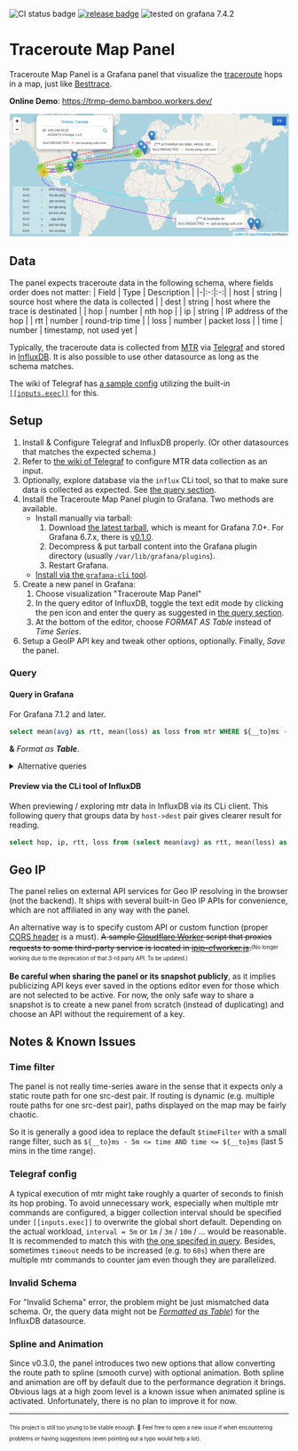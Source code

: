 ![CI status badge](https://github.com/Gowee/traceroute-map-panel/workflows/CI/badge.svg)
[![release badge](https://img.shields.io/github/v/release/Gowee/traceroute-map-panel.svg)](https://github.com/Gowee/traceroute-map-panel/releases/latest)
![tested on grafana 7.4.2](https://img.shields.io/static/v1?label=tested%20on&message=Grafana%207.4.2&color=green)
# Traceroute Map Panel
Traceroute Map Panel is a Grafana panel that visualize the [traceroute](https://en.wikipedia.org/wiki/Traceroute) hops in a map, just like [Besttrace](https://www.ipip.net/product/client.html).

**Online Demo**: https://trmp-demo.bamboo.workers.dev/

![Screenshot](https://raw.githubusercontent.com/Gowee/traceroute-map-panel/master/src/img/screenshot2.png)

## Data
The panel expects traceroute data in the following schema, where fields order does not matter:
| Field | Type | Description |
|-|:-:|:-:|
| host | string | source host where the data is collected |
| dest | string | host where the trace is destinated |
| hop | number | nth hop |
| ip | string | IP address of the hop |
| rtt | number | round-trip time |
| loss | number | packet loss |
| time | number | timestamp, not used yet |

Typically, the traceroute data is collected from [MTR](https://github.com/traviscross/mtr/) via [Telegraf](https://github.com/influxdata/telegraf) and stored in [InfluxDB](https://github.com/influxdata/influxdb). It is also possible to use other datasource as long as the schema matches. 

The wiki of Telegraf has [a sample config](https://github.com/influxdata/telegraf/wiki/Traceroute) utilizing the built-in [`[[inputs.exec]]`](https://github.com/influxdata/telegraf/tree/master/plugins/inputs/exec) for this.

## Setup 
1. Install & Configure Telegraf and InfluxDB properly. (Or other datasources that matches the expected schema.)
2. Refer to [the wiki of Telegraf](https://github.com/influxdata/telegraf/wiki/Traceroute) to configure MTR data collection as an input.
3. Optionally, explore database via the `influx` CLi tool, so that to make sure data is collected as expected. See [the query section](#preview-via-the-cli-tool-of-influxdb).
4. Install the Traceroute Map Panel plugin to Grafana. Two methods are available.
    - Install manually via tarball:
        1. Download [the latest tarball](https://github.com/Gowee/traceroute-map-panel/releases/latest), which is meant for Grafana 7.0+. For Grafana 6.7.x, there is [v0.1.0](https://github.com/Gowee/traceroute-map-panel/releases/tag/v0.1.0).
        2. Decompress & put tarball content into the Grafana plugin directory (usually `/var/lib/grafana/plugins`).
        3. Restart Grafana.
    - [Install via the `grafana-cli` tool](https://grafana.com/grafana/plugins/gowee-traceroutemap-panel/?tab=installation).
5. Create a new panel in Grafana:
    1. Choose visualization "Traceroute Map Panel"
    2. In the query editor of InfluxDB, toggle the text edit mode by clicking the pen icon and enter the query as suggested in [the query section](#query-in-grafana).
    3. At the bottom of the editor, choose *FORMAT AS Table* instead of *Time Series*.
6. Setup a GeoIP API key and tweak other options, optionally. Finally, *Save* the panel.

### Query
#### Query in Grafana
For Grafana 7.1.2 and later.
```sql
select mean(avg) as rtt, mean(loss) as loss from mtr WHERE ${__to}ms - 5m <= time AND time <= ${__to}ms group by hop, ip, host, dest
```
__&__ *Format as __Table__*.

<details>
 <summary>Alternative queries</summary>

For Grafana before 7.1.2, the following one is available.
```sql
select mean(avg) as rtt, mean(loss) as loss from mtr WHERE now() - 5m < time group by hop, ip, host, dest
```

Or (less recommended, see [Notes](#time-filter)):
```sql
select mean(avg) as rtt, mean(loss) as loss from mtr WHERE $timeFilter group by hop, ip, host, dest
```
__&__ *Format as __Table__*.
</details>

#### Preview via the CLi tool of InfluxDB
When previewing / exploring mtr data in InfluxDB via its CLi client. This following query that groups data by `host->dest` pair gives clearer result for reading.
```sql
select hop, ip, rtt, loss from (select mean(avg) as rtt, mean(loss) as loss from mtr WHERE now() - 6h < time AND time < now() group by hop, ip, host, dest) group by host, dest
```

## Geo IP
The panel relies on external API services for Geo IP resolving in the browser (not the backend). It ships with several built-in Geo IP APIs for convenience, which are not affiliated in any way with the panel.

An alternative way is to specify custom API or custom function (proper [CORS header](https://developer.mozilla.org/en-US/docs/Web/HTTP/CORS) is a must). <del>A sample [Cloudflare Worker](https://workers.cloudflare.com/) script that proxies requests to some third-party service is located in [ipip-cfworker.js](https://github.com/Gowee/traceroute-map-panel/blob/master/ipip-cfworker.js).</del><sup><sub>(No longer working due to the deprecation of that 3-rd party API. To be updated.)</sub></sup>

**Be careful when sharing the panel or its snapshot publicly**, as it implies publicizing API keys ever saved in the options editor even for those which are not selected to be active. For now, the only safe way to share a snapshot is to create a new panel from scratch (instead of duplicating) and choose an API without the requirement of a key.

## Notes & Known Issues
### Time filter
The panel is not really time-series aware in the sense that it expects only a static route path for one src-dest pair.
If routing is dynamic (e.g. multiple route paths for one src-dest pair), paths displayed on the map may be fairly chaotic.

So it is generally a good idea to replace the default `$timeFilter` with a small range filter, such as `${__to}ms - 5m <= time AND time <= ${__to}ms` (last 5 mins in the time range).

### Telegraf config
A typical execution of mtr might take roughly a quarter of seconds to finish its hop probing. To avoid unnecessary work, especially when multiple mtr commands are configured, a bigger collection interval should be specified under `[[inputs.exec]]` to overwrite the global short default. Depending on the actual workload, `interval = 5m` or `1m` / `3m` / `10m` / ... would be reasonable. It is recommended to match this with [the one specifed in query](#time-filter). Besides, sometimes `timeout` needs to be increased (e.g. to `60s`) when there are multiple mtr commands to counter jam even though they are parallelized.
<!-- So the `timeout` should be set to a reasonable value in case its execution is terminated before finishing. The value given in the sample -->

### Invalid Schema
For "Invalid Schema" error, the problem might be just mismatched data schema. Or, the query data might not be [*Formatted as Table*](#query-in-grafana)) for the InfluxDB datasource.

### Spline and Animation
Since v0.3.0, the panel introduces two new options that allow converting the route path to spline (smooth curve) with optional animation. Both spline and animation are off by default due to the performance degration it brings. Obvious lags at a high zoom level is a known issue when animated spline is activated. Unfortunately, there is no plan to improve it for now.

----

<sup><sub>This project is still too young to be stable enough. 🚀 Feel free to open a new issue if when encountering problems or having suggestions (even pointing out a typo would help a lot).</sub></sup>
